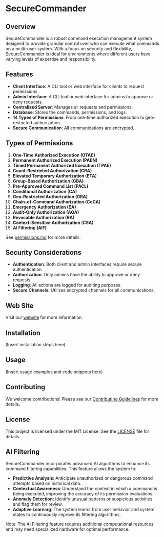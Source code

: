 # SecureCommander

## Overview

SecureCommander is a robust command execution management system designed to provide granular control over who can execute what commands on a multi-user system. With a focus on security and flexibility, SecureCommander is ideal for environments where different users have varying levels of expertise and responsibility.

## Features

- **Client Interface**: A CLI tool or web interface for clients to request permissions.
- **Admin Interface**: A CLI tool or web interface for admins to approve or deny requests.
- **Centralized Server**: Manages all requests and permissions.
- **Database**: Stores the commands, permissions, and logs.
- **14 Types of Permissions**: From one-time authorized execution to geo-restricted authorization.
- **Secure Communication**: All communications are encrypted.

## Types of Permissions

1. **One-Time Authorized Execution (OTAE)**
2. **Permanent Authorized Execution (PAEN)**
3. **Timed Permanent Authorized Execution (TPAE)**
4. **Count-Restricted Authorization (CRA)**
5. **Elevated Temporary Authorization (ETA)**
6. **Group-Based Authorization (GBA)**
7. **Pre-Approved Command List (PACL)**
8. **Conditional Authorization (CA)**
9. **Geo-Restricted Authorization (GRA)**
10. **Chain-of-Command Authorization (CoCA)**
11. **Emergency Authorization (EA)**
12. **Audit-Only Authorization (AOA)**
13. **Revocable Authorization (RA)**
14. **Context-Sensitive Authorization (CSA)**
15. **AI Filtering (AIF)**

See [permissions.md](permissions.md) for more details.

## Security Considerations

- **Authentication**: Both client and admin interfaces require secure authentication.
- **Authorization**: Only admins have the ability to approve or deny requests.
- **Logging**: All actions are logged for auditing purposes.
- **Secure Channels**: Utilizes encrypted channels for all communications.

## Web Site

Visit our [website](https://derekrnai.com) for more information.

## Installation

(Insert installation steps here)

## Usage

(Insert usage examples and code snippets here)

## Contributing

We welcome contributions! Please see our [Contributing Guidelines](CONTRIBUTING.md) for more details.

## License

This project is licensed under the MIT License. See the [LICENSE](LICENSE) file for details.

## AI Filtering

SecureCommander incorporates advanced AI algorithms to enhance its command filtering capabilities. This feature allows the system to:

- **Predictive Analysis**: Anticipate unauthorized or dangerous command attempts based on historical data.
- **Contextual Awareness**: Understand the context in which a command is being executed, improving the accuracy of its permission evaluations.
- **Anomaly Detection**: Identify unusual patterns or suspicious activities and flag them for review.
- **Adaptive Learning**: The system learns from user behavior and system states to continuously improve its filtering algorithms.

Note: The AI Filtering feature requires additional computational resources and may need specialized hardware for optimal performance.
